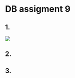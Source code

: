 # DB assigment 9

## 1.
<img src="https://latex.codecogs.com/gif.latex?offices\bowtie\Pi_{customerName,\,officeCode,\,city}\;(employees\bowtie\rho_{employeeNumber\,/\,salesRepEmployeeNumber}\;(customers))"/>

## 2.

## 3.
